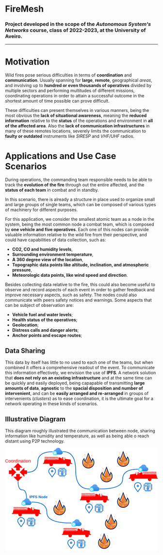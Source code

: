 # FireMesh

### Project developed in the scope of the ***Autonomous System's Networks*** course, class of **2022-2023**, at the **University of Aveiro**.

___

# Motivation

Wild fires pose serious difficulties in terms of **coordination** and **communication**. Usually spanning for **large**, **remote**, geographical *areas*, and involving up to **hundred or even thousands of operatives** divided by multiple sectors and performing multitudes of different missions, coordinating operations in order to attain a successful outcome in the shortest amount of time possible can prove difficult.

These difficulties can present themselves in various manners, being the most obvious the **lack of situational awareness**, meaning the **reduced information** relative to the **status** of the operations and environment in **all of the affected area**. Also the **lack of communication infrastructures** in many of these remotes locations, severely limits the communication to **faulty or outdated** instruments like *SIRESP* and *VHF/UHF* radios.

# Applications and Use Case Scenarios

During operations, the commanding team responsible needs to be able to track the **evolution of the fire** through out the entire affected, and the **status of each team** in combat and in standby.

In this scenario, there is already a structure in place used to organize small and large groups of single teams, which can be composed of various types of machinery for different purposes.

For this application, we consider the smallest atomic team as a node in the system, being the most common node a combat team, which is composed by **one vehicle and five operatives**. Each one of this nodes can provide valuable information relative to the wild fire from their perspective, and could have capabilities of data collection, such as:
- **CO2, CO and humidity levels**,
- **Surrounding environment temperature**,
- **A 360 degree view of the location**,
- **Topographic data points like altitude, inclination, and atmospheric pressure**,
- **Meteorologic data points, like wind speed and direction**.

Besides collecting data relative to the fire, this could also become useful to observe and record aspects of each event in order to gather feedback and improve necessary aspects, such as safety. The nodes could also communicate with peers safety notices and warnings. Some aspects that can be subject of observation are:
- **Vehicle fuel and water levels**;
- **Health status of the operatives**;
- **Geolocation**;
- **Distress calls and danger alerts**;
- **Anchor points and escape routes**;

<div style="page-break-after: always;"></div>

## Data Sharing

This data by itself has little to no used to each one of the teams, but when combined it offers a comprehensive readout of the event. To communicate this information effectively, we envision the use of **IPFS**. A network solution that **does not rely on an existing infrastructure** and at the same time can be quickly and easily deployed, being capapable of transmitting **large amounts of data**, **agnostic** to the **spacial disposition and number of intervenient**, and can be **easily arranged and re-arranged** in groups of intervenients (*clusters*) as to ease coordination, it is the ultimate goal for a network operating in these kinds of scenarios.

## Illustrative Diagram

This diagram roughly illustrated the communication between node, sharing information like humidity and temperature, as well as being able o reach distant using P2P technology.

<p align="center">
  <img alt="IPFS in wild fire" src="docs/diagrams/event.png">
</p>
